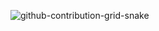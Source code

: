 ![github-contribution-grid-snake](https://user-images.githubusercontent.com/110171154/230880342-ef75be57-bd76-41f9-bb83-7f67de16207b.svg)                                                                                                                                                                            
<!--START_SECTION:waka-->
<!--END_SECTION:waka-->
<!-- [![Top Langs](https://github-readme-stats.vercel.app/api/top-langs/?username=siqye)](https://github.com/anuraghazra/github-readme-stats) -->
